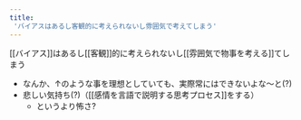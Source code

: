 ```yaml
---
title:
 'バイアスはあるし客観的に考えられないし雰囲気で考えてしまう'
---
```


[[バイアス]]はあるし[[客観]]的に考えられないし[[雰囲気で物事を考える]]てしまう
- なんか、↑のような事を理想としていても、実際常にはできないよな〜と(?)
- 悲しい気持ち(?)（[[感情を言語で説明する思考プロセス]]をする）
    - というより怖さ?

